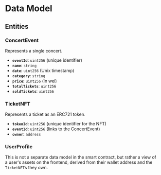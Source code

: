 # Data Model

## Entities

### ConcertEvent
Represents a single concert.
- **`eventId`**: `uint256` (unique identifier)
- **`name`**: `string`
- **`date`**: `uint256` (Unix timestamp)
- **`category`**: `string`
- **`price`**: `uint256` (in wei)
- **`totalTickets`**: `uint256`
- **`soldTickets`**: `uint256`

### TicketNFT
Represents a ticket as an ERC721 token.
- **`tokenId`**: `uint256` (unique identifier for the NFT)
- **`eventId`**: `uint256` (links to the ConcertEvent)
- **`owner`**: `address`

### UserProfile
This is not a separate data model in the smart contract, but rather a view of a user's assets on the frontend, derived from their wallet address and the `TicketNFT`s they own.
